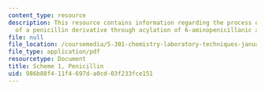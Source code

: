 ```yaml
---
content_type: resource
description: This resource contains information regarding the process of synthesis
  of a penicillin derivative through acylation of 6-aminopenicillanic acid.
file: null
file_location: /coursemedia/5-301-chemistry-laboratory-techniques-january-iap-2012/986b88f411f4697da0cd03f233fce151_MIT5_301IAP12_penicillin.pdf
file_type: application/pdf
resourcetype: Document
title: Scheme 1, Penicillin
uid: 986b88f4-11f4-697d-a0cd-03f233fce151
---
```

